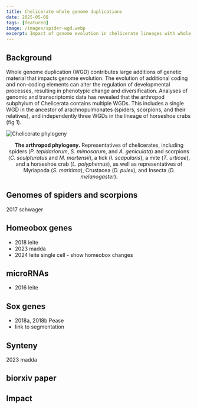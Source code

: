 ```yaml
---
title: Chelicerate whole genome duplications
date: 2025-05-08
tags: [featured]
image: /images/spider-wgd.webp
excerpt: Impact of genome evolution in chelicerate lineages with whole genome duplication
---
```


## Background

Whole genome duplication (WGD) contributes large additions of genetic material that impacts genome evolution. The evolution of additional coding and non-coding elements can alter the regulation of developmental processes, resulting in phenotypic change and diversification. Analyses of genomic and transcriptomic data has revealed that the arthropod subphylum of Chelicerata contains multiple WGDs. This includes a single WGD in the ancestor of arachnopulmonates (spiders, scorpions, and their relatives), and independently three WGDs in the lineage of horseshoe crabs (fig 1).

![Chelicerate phylogeny](/images/chelicerate-phy.webpimage)
<p style="text-align:center;"><b>The arthropod phylogeny.</b> Representatives of chelicerates, including spiders (<i>P. tepidariorum</i>, <i>S. mimosarum</i>, and <i>A. geniculata</i>) and scorpions (<i>C. sculpturatus</i> and <i>M. martensii</i>), a tick (<i>I. scapularis</i>), a mite (<i>T. urticae</i>), and a horseshoe crab (<i>L. polyphemus</i>), as well as representatives of Myriapoda (<i>S. maritima</i>), Crustacea (<i>D. pulex</i>), and Insecta (<i>D. melanogaster</i>).</p>

## Genomes of spiders and scorpions
2017 schwager

## Homeobox genes
- 2018 leite
- 2023 madda
- 2024 leite single cell - show homeobox changes

## microRNAs
- 2016 leite

## Sox genes
- 2018a, 2018b Pease
- link to segmentation

## Synteny
2023 madda

## biorxiv paper

## Impact